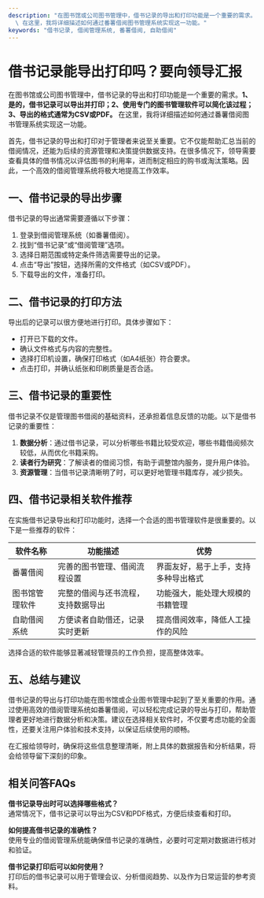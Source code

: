 ```yaml
---
description: "在图书馆或公司图书管理中，借书记录的导出和打印功能是一个重要的需求。**1、是的，借书记录可以导出并打印；2、使用专门的图书管理软件可以简化该过程；3、导出的格式通常为CSV或PDF。**\
  \ 在这里，我将详细描述如何通过番薯借阅图书管理系统实现这一功能。"
keywords: "借书记录, 借阅管理系统, 番薯借阅, 自助借阅"
---
```

# 借书记录能导出打印吗？要向领导汇报

在图书馆或公司图书管理中，借书记录的导出和打印功能是一个重要的需求。**1、是的，借书记录可以导出并打印；2、使用专门的图书管理软件可以简化该过程；3、导出的格式通常为CSV或PDF。** 在这里，我将详细描述如何通过番薯借阅图书管理系统实现这一功能。

首先，借书记录的导出和打印对于管理者来说至关重要。它不仅能帮助汇总当前的借阅情况，还能为后续的资源管理和决策提供数据支持。在很多情况下，领导需要查看具体的借书情况以评估图书的利用率，进而制定相应的购书或淘汰策略。因此，一个高效的借阅管理系统将极大地提高工作效率。

## **一、借书记录的导出步骤**

借书记录的导出通常需要遵循以下步骤：

1. 登录到借阅管理系统（如番薯借阅）。
2. 找到“借书记录”或“借阅管理”选项。
3. 选择日期范围或特定条件筛选需要导出的记录。
4. 点击“导出”按钮，选择所需的文件格式（如CSV或PDF）。
5. 下载导出的文件，准备打印。

## **二、借书记录的打印方法**

导出后的记录可以很方便地进行打印。具体步骤如下：

- 打开已下载的文件。
- 确认文件格式与内容的完整性。
- 选择打印机设置，确保打印格式（如A4纸张）符合要求。
- 点击打印，并确认纸张和印刷质量是否合适。

## **三、借书记录的重要性**

借书记录不仅是管理图书借阅的基础资料，还承担着信息反馈的功能。以下是借书记录的重要性：

1. **数据分析**：通过借书记录，可以分析哪些书籍比较受欢迎，哪些书籍借阅频次较低，从而优化书籍采购。
2. **读者行为研究**：了解读者的借阅习惯，有助于调整馆内服务，提升用户体验。
3. **资源管理**：当借书记录清晰明了时，可以更好地管理书籍库存，减少损失。
   
## **四、借书记录相关软件推荐**

在实施借书记录导出和打印功能时，选择一个合适的图书管理软件是很重要的。以下是一些推荐的软件：

| 软件名称            | 功能描述                                | 优势                                      |
| ----------------- | ------------------------------------- | --------------------------------------- |
| 番薯借阅          | 完善的图书管理、借阅流程设置                  | 界面友好，易于上手，支持多种导出格式           |
| 图书馆管理软件     | 完整的借阅与还书流程，支持数据导出        | 功能强大，能处理大规模的书籍管理               |
| 自助借阅系统      | 方便读者自助借还，记录实时更新                 | 提高借阅效率，降低人工操作的风险              |

选择合适的软件能够显著减轻管理员的工作负担，提高整体效率。

## **五、总结与建议**

借书记录的导出与打印功能在图书馆或企业图书管理中起到了至关重要的作用。通过使用高效的借阅管理系统如番薯借阅，可以轻松完成记录的导出与打印，帮助管理者更好地进行数据分析和决策。建议在选择相关软件时，不仅要考虑功能的全面性，还要关注用户体验和技术支持，以保证后续使用的顺畅。

在汇报给领导时，确保将这些信息整理清晰，附上具体的数据报告和分析结果，将会给领导留下深刻的印象。

## 相关问答FAQs

**借书记录导出时可以选择哪些格式？**  
通常情况下，借书记录可以导出为CSV和PDF格式，方便后续查看和打印。

**如何提高借书记录的准确性？**  
使用专业的借阅管理系统能确保借书记录的准确性，必要时可定期对数据进行核对和验证。

**借书记录打印后可以如何使用？**  
打印后的借书记录可以用于管理会议、分析借阅趋势、以及作为日常运营的参考资料。
